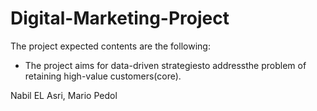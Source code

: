 # Digital-Marketing-Project

The project expected contents are the following:
- The project aims for data-driven strategiesto addressthe problem of retaining high-value
customers(core).

Nabil  EL Asri, Mario Pedol
